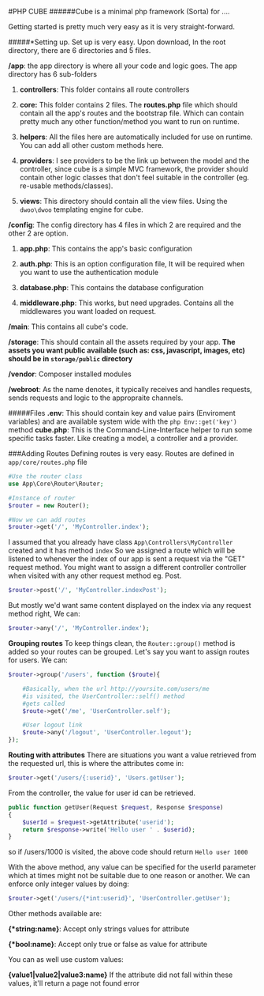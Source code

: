 #PHP CUBE
######Cube is a minimal php framework (Sorta) for ....

Getting started is pretty much very easy as it is very straight-forward.

#####*Setting up.
Set up is very easy.
Upon download, In the root directory, there are 6 directories and 5 files.

**/app**: the app directory is where all your code and logic goes.
The app directory has 6 sub-folders
1. **controllers**: This folder contains all route controllers

2. **core:** This folder contains 2 files. The **routes.php** file which should contain all the app's routes and the bootstrap file. Which can contain pretty much any other function/method you want to run on runtime.

3. **helpers**: All the files here are automatically included for use on runtime. You can add all other custom methods here.

4. **providers**: I see providers to be the link up between the model and the controller, since cube is a simple MVC framework, the provider should contain other logic classes that don't feel suitable in the controller (eg. re-usable methods/classes).

5. **views**: This directory should contain all the view files. Using the ```dwoo\dwoo``` templating engine for cube.

**/config**: The config directory has 4 files in which 2 are required and the other 2 are option.
1. **app.php**: This contains the app's basic configuration

2. **auth.php**: This is an option configuration file, It will be required when you want to use the authentication module

3. **database.php**: This contains the database configuration

4. **middleware.php**: This works, but need upgrades. Contains all the middlewares you want loaded on request.

**/main**: This contains all cube's code.

**/storage**: This should contain all the assets required by your app.
**The assets you want public available (such as: css, javascript, images, etc) should be in ```storage/public``` directory**

**/vendor**: Composer installed modules

**/webroot**: As the name denotes, it typically receives and handles requests, sends requests and logic to the appropraite channels.

#####Files
**.env**: This should contain key and value pairs (Enviroment variables) and are available system wide with the ```php Env::get('key')``` method
**cube.php**: This is the Command-Line-Interface helper to run some specific tasks faster. Like creating a model, a controller and a provider.

###Adding Routes
Defining routes is very easy. Routes are defined in ```app/core/routes.php``` file

```php
#Use the router class
use App\Core\Router\Router;

#Instance of router
$router = new Router();

#Now we can add routes
$router->get('/', 'MyController.index');
```
I assumed that you already have class ```App\Controllers\MyController``` created and it has method ```index```
So we assigned a route which will be listened to whenever the index of our app is sent a request via the "GET" request method.
You might want to assign a different controller controller when visited with any other request method eg. Post. 

```php
$router->post('/', 'MyController.indexPost');
```

But mostly we'd want same content displayed on the index via any request method right, We can:
```php
$router->any('/', 'MyController.index');
```

**Grouping routes**
To keep things clean, the ```Router::group()``` method is added so your routes can be grouped. Let's say you want to assign routes for users. We can:
```php
$router->group('/users', function ($route){

    #Basically, when the url http://yoursite.com/users/me
    #is visited, the UserController::self() method
    #gets called
    $route->get('/me', 'UserController.self');

    #User logout link
    $route->any('/logout', 'UserController.logout');
});
```
**Routing with attributes**
There are situations you want a value retrieved from the requested url, this is where the attributes come in:
```php
$router->get('/users/{:userid}', 'Users.getUser');
```
From the controller, the value for user id can be retrieved.
```php
public function getUser(Request $request, Response $response)
{
    $userId = $request->getAttribute('userid');
    return $response->write('Hello user ' . $userid);
}
```
so if /users/1000 is visited, the above code should return
```Hello user 1000```

With the above method, any value can be specified for the userId parameter which at times might not be suitable due to one reason or another.
We can enforce only integer values by doing:
```php
$router->get('/users/{*int:userid}', 'UserController.getUser');
```
Other methods available are:

**{\*string:name}**: Accept only strings values for attribute

**{\*bool:name}**: Accept only true or false as value for attribute

You can as well use custom values:

**{value1|value2|value3:name}** If the attribute did not fall within these values, it'll return a page not found error